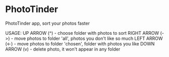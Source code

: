 # PhotoTinder
PhotoTinder app, sort your photos faster

USAGE:
UP ARROW (^) - choose folder with photos to sort
RIGHT ARROW (->) - move photos to folder 'all', photos you don't like so much
LEFT ARROW (<-) - move photos to folder 'chosen', folder with photos you like 
DOWN ARROW (v) - delete photo, it won't appear in any folder